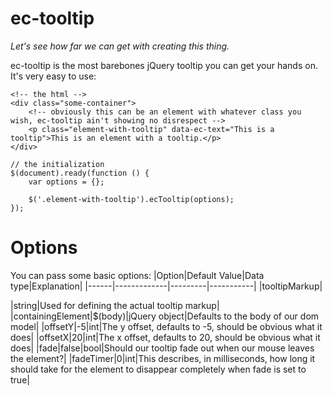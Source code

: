 # ec-tooltip

*Let's see how far we can get with creating this thing.*

ec-tooltip is the most barebones jQuery tooltip you can get your hands on.
It's very easy to use:

```
<!-- the html -->
<div class="some-container">
    <!-- obviously this can be an element with whatever class you wish, ec-tooltip ain't showing no disrespect -->
    <p class="element-with-tooltip" data-ec-text="This is a tooltip">This is an element with a tooltip.</p>
</div>
```
```
// the initialization
$(document).ready(function () {
    var options = {};

    $('.element-with-tooltip').ecTooltip(options);
});
```
# Options
You can pass some basic options:
|Option|Default Value|Data type|Explanation|
|------|-------------|---------|-----------|
|tooltipMarkup|<div class="ec-tooltip-container" style="position: absolute; display: none;"></div>|string|Used for defining the actual tooltip markup|
|containingElement|$(body)|jQuery object|Defaults to the body of our dom model|
|offsetY|-5|int|The y offset, defaults to -5, should be obvious what it does|
|offsetX|20|int|The x offset, defaults to 20, should be obvious what it does|
|fade|false|bool|Should our tooltip fade out when our mouse leaves the element?|
|fadeTimer|0|int|This describes, in milliseconds, how long it should take for the element to disappear completely when fade is set to true|
